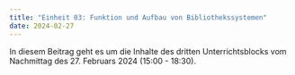 ```yaml
---
title: "Einheit 03: Funktion und Aufbau von Bibliothekssystemen"
date: 2024-02-27
---
```


In diesem Beitrag geht es um die Inhalte des dritten Unterrichtsblocks vom Nachmittag des 27. Februars 2024 (15:00 - 18:30).